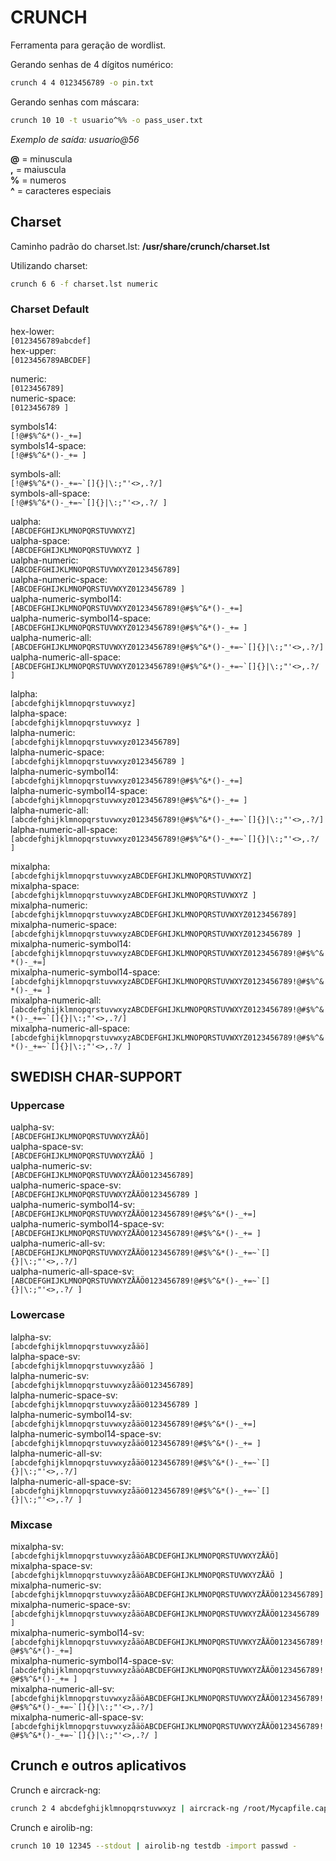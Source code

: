 # CRUNCH

Ferramenta para geração de wordlist.

Gerando senhas de 4 dígitos numérico:  
```bash
crunch 4 4 0123456789 -o pin.txt
```

Gerando senhas com máscara:  
```bash
crunch 10 10 -t usuario^%% -o pass_user.txt
```
*Exemplo de saída: usuario@56*

**@** = minuscula  
**,** = maiuscula  
**%** = numeros  
**^** = caracteres especiais  

## Charset

Caminho padrão do charset.lst: **/usr/share/crunch/charset.lst**

Utilizando charset:  
```bash
crunch 6 6 -f charset.lst numeric
```

### Charset Default
hex-lower:  
``
[0123456789abcdef]
``  
hex-upper:  
``
[0123456789ABCDEF]
``  

numeric:  
``
[0123456789]
``  
numeric-space:  
``
[0123456789 ]
``  

symbols14:  
``
[!@#$%^&*()-_+=]
``  
symbols14-space:  
``
[!@#$%^&*()-_+= ]
``  

symbols-all:  
``
[!@#$%^&*()-_+=~`[]{}|\:;"'<>,.?/]
``  
symbols-all-space:  
``
[!@#$%^&*()-_+=~`[]{}|\:;"'<>,.?/ ]
``  

ualpha:  
``
[ABCDEFGHIJKLMNOPQRSTUVWXYZ]
``  
ualpha-space:  
``
[ABCDEFGHIJKLMNOPQRSTUVWXYZ ]
``  
ualpha-numeric:  
``
[ABCDEFGHIJKLMNOPQRSTUVWXYZ0123456789]
``  
ualpha-numeric-space:  
``
[ABCDEFGHIJKLMNOPQRSTUVWXYZ0123456789 ]
``  
ualpha-numeric-symbol14:  
``
[ABCDEFGHIJKLMNOPQRSTUVWXYZ0123456789!@#$%^&*()-_+=]
``  
ualpha-numeric-symbol14-space:  
``
[ABCDEFGHIJKLMNOPQRSTUVWXYZ0123456789!@#$%^&*()-_+= ]
``  
ualpha-numeric-all:  
``
[ABCDEFGHIJKLMNOPQRSTUVWXYZ0123456789!@#$%^&*()-_+=~`[]{}|\:;"'<>,.?/]
``  
ualpha-numeric-all-space:  
``
[ABCDEFGHIJKLMNOPQRSTUVWXYZ0123456789!@#$%^&*()-_+=~`[]{}|\:;"'<>,.?/ ]
``  

lalpha:  
``
[abcdefghijklmnopqrstuvwxyz]
``  
lalpha-space:  
``
[abcdefghijklmnopqrstuvwxyz ]
``  
lalpha-numeric:  
``
[abcdefghijklmnopqrstuvwxyz0123456789]
``  
lalpha-numeric-space:  
``
[abcdefghijklmnopqrstuvwxyz0123456789 ]
``  
lalpha-numeric-symbol14:  
``
[abcdefghijklmnopqrstuvwxyz0123456789!@#$%^&*()-_+=]
``  
lalpha-numeric-symbol14-space:  
``
[abcdefghijklmnopqrstuvwxyz0123456789!@#$%^&*()-_+= ]
``  
lalpha-numeric-all:  
``
[abcdefghijklmnopqrstuvwxyz0123456789!@#$%^&*()-_+=~`[]{}|\:;"'<>,.?/]
``  
lalpha-numeric-all-space:  
``
[abcdefghijklmnopqrstuvwxyz0123456789!@#$%^&*()-_+=~`[]{}|\:;"'<>,.?/ ]
``  

mixalpha:  
``
[abcdefghijklmnopqrstuvwxyzABCDEFGHIJKLMNOPQRSTUVWXYZ]
``  
mixalpha-space:  
``
[abcdefghijklmnopqrstuvwxyzABCDEFGHIJKLMNOPQRSTUVWXYZ ]
``  
mixalpha-numeric:  
``
[abcdefghijklmnopqrstuvwxyzABCDEFGHIJKLMNOPQRSTUVWXYZ0123456789]
``  
mixalpha-numeric-space:  
``
[abcdefghijklmnopqrstuvwxyzABCDEFGHIJKLMNOPQRSTUVWXYZ0123456789 ]
``  
mixalpha-numeric-symbol14:  
``
[abcdefghijklmnopqrstuvwxyzABCDEFGHIJKLMNOPQRSTUVWXYZ0123456789!@#$%^&*()-_+=]
``  
mixalpha-numeric-symbol14-space:  
``
[abcdefghijklmnopqrstuvwxyzABCDEFGHIJKLMNOPQRSTUVWXYZ0123456789!@#$%^&*()-_+= ]
``  
mixalpha-numeric-all:  
``
[abcdefghijklmnopqrstuvwxyzABCDEFGHIJKLMNOPQRSTUVWXYZ0123456789!@#$%^&*()-_+=~`[]{}|\:;"'<>,.?/]
``  
mixalpha-numeric-all-space:  
``
[abcdefghijklmnopqrstuvwxyzABCDEFGHIJKLMNOPQRSTUVWXYZ0123456789!@#$%^&*()-_+=~`[]{}|\:;"'<>,.?/ ]
``  

## SWEDISH CHAR-SUPPORT

### Uppercase
ualpha-sv:  
``
[ABCDEFGHIJKLMNOPQRSTUVWXYZÅÄÖ]
``  
ualpha-space-sv:  
``
[ABCDEFGHIJKLMNOPQRSTUVWXYZÅÄÖ ]
``  
ualpha-numeric-sv:  
``
[ABCDEFGHIJKLMNOPQRSTUVWXYZÅÄÖ0123456789]
``  
ualpha-numeric-space-sv:  
``
[ABCDEFGHIJKLMNOPQRSTUVWXYZÅÄÖ0123456789 ]
``  
ualpha-numeric-symbol14-sv:  
``
[ABCDEFGHIJKLMNOPQRSTUVWXYZÅÄÖ0123456789!@#$%^&*()-_+=]
``  
ualpha-numeric-symbol14-space-sv:  
``
[ABCDEFGHIJKLMNOPQRSTUVWXYZÅÄÖ0123456789!@#$%^&*()-_+= ]
``  
ualpha-numeric-all-sv:  
``
[ABCDEFGHIJKLMNOPQRSTUVWXYZÅÄÖ0123456789!@#$%^&*()-_+=~`[]{}|\:;"'<>,.?/]
``  
ualpha-numeric-all-space-sv:  
``
[ABCDEFGHIJKLMNOPQRSTUVWXYZÅÄÖ0123456789!@#$%^&*()-_+=~`[]{}|\:;"'<>,.?/ ]
``  

### Lowercase
lalpha-sv:  
``
[abcdefghijklmnopqrstuvwxyzåäö]
``  
lalpha-space-sv:  
``
[abcdefghijklmnopqrstuvwxyzåäö ]
``  
lalpha-numeric-sv:  
``
[abcdefghijklmnopqrstuvwxyzåäö0123456789]
``  
lalpha-numeric-space-sv:  
``
[abcdefghijklmnopqrstuvwxyzåäö0123456789 ]
``  
lalpha-numeric-symbol14-sv:  
``
[abcdefghijklmnopqrstuvwxyzåäö0123456789!@#$%^&*()-_+=]
``  
lalpha-numeric-symbol14-space-sv:  
``
[abcdefghijklmnopqrstuvwxyzåäö0123456789!@#$%^&*()-_+= ]
``  
lalpha-numeric-all-sv:  
``
[abcdefghijklmnopqrstuvwxyzåäö0123456789!@#$%^&*()-_+=~`[]{}|\:;"'<>,.?/]
``  
lalpha-numeric-all-space-sv:  
``
[abcdefghijklmnopqrstuvwxyzåäö0123456789!@#$%^&*()-_+=~`[]{}|\:;"'<>,.?/ ]
``  

### Mixcase
mixalpha-sv:  
``
[abcdefghijklmnopqrstuvwxyzåäöABCDEFGHIJKLMNOPQRSTUVWXYZÅÄÖ]
``  
mixalpha-space-sv:  
``
[abcdefghijklmnopqrstuvwxyzåäöABCDEFGHIJKLMNOPQRSTUVWXYZÅÄÖ ]
``  
mixalpha-numeric-sv:  
``
[abcdefghijklmnopqrstuvwxyzåäöABCDEFGHIJKLMNOPQRSTUVWXYZÅÄÖ0123456789]
``  
mixalpha-numeric-space-sv:  
``
[abcdefghijklmnopqrstuvwxyzåäöABCDEFGHIJKLMNOPQRSTUVWXYZÅÄÖ0123456789 ]
``  
mixalpha-numeric-symbol14-sv:  
``
[abcdefghijklmnopqrstuvwxyzåäöABCDEFGHIJKLMNOPQRSTUVWXYZÅÄÖ0123456789!@#$%^&*()-_+=]
``  
mixalpha-numeric-symbol14-space-sv:  
``
[abcdefghijklmnopqrstuvwxyzåäöABCDEFGHIJKLMNOPQRSTUVWXYZÅÄÖ0123456789!@#$%^&*()-_+= ]
``  
mixalpha-numeric-all-sv:  
``
[abcdefghijklmnopqrstuvwxyzåäöABCDEFGHIJKLMNOPQRSTUVWXYZÅÄÖ0123456789!@#$%^&*()-_+=~`[]{}|\:;"'<>,.?/]
``  
mixalpha-numeric-all-space-sv:  
``
[abcdefghijklmnopqrstuvwxyzåäöABCDEFGHIJKLMNOPQRSTUVWXYZÅÄÖ0123456789!@#$%^&*()-_+=~`[]{}|\:;"'<>,.?/ ]
``  

## Crunch e outros aplicativos

Crunch e aircrack-ng:  
```bash
crunch 2 4 abcdefghijklmnopqrstuvwxyz | aircrack-ng /root/Mycapfile.cap -e MyESSID -w-
```

Crunch e airolib-ng:  
```bash
crunch 10 10 12345 --stdout | airolib-ng testdb -import passwd -
```